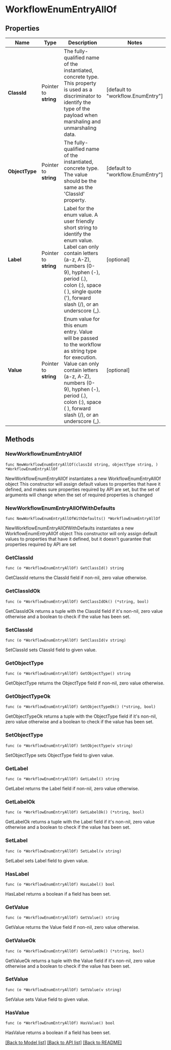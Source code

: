 # WorkflowEnumEntryAllOf

## Properties

Name | Type | Description | Notes
------------ | ------------- | ------------- | -------------
**ClassId** | Pointer to **string** | The fully-qualified name of the instantiated, concrete type. This property is used as a discriminator to identify the type of the payload when marshaling and unmarshaling data. | [default to "workflow.EnumEntry"]
**ObjectType** | Pointer to **string** | The fully-qualified name of the instantiated, concrete type. The value should be the same as the &#39;ClassId&#39; property. | [default to "workflow.EnumEntry"]
**Label** | Pointer to **string** | Label for the enum value. A user friendly short string to identify the enum value. Label can only contain letters (a-z, A-Z), numbers (0-9), hyphen (-), period (.), colon (:), space ( ), single quote (&#39;), forward slash (/), or an underscore (_). | [optional] 
**Value** | Pointer to **string** | Enum value for this enum entry. Value will be passed to the workflow as string type for execution. Value can only contain letters (a-z, A-Z), numbers (0-9), hyphen (-), period (.), colon (:), space ( ), forward slash (/), or an underscore (_). | [optional] 

## Methods

### NewWorkflowEnumEntryAllOf

`func NewWorkflowEnumEntryAllOf(classId string, objectType string, ) *WorkflowEnumEntryAllOf`

NewWorkflowEnumEntryAllOf instantiates a new WorkflowEnumEntryAllOf object
This constructor will assign default values to properties that have it defined,
and makes sure properties required by API are set, but the set of arguments
will change when the set of required properties is changed

### NewWorkflowEnumEntryAllOfWithDefaults

`func NewWorkflowEnumEntryAllOfWithDefaults() *WorkflowEnumEntryAllOf`

NewWorkflowEnumEntryAllOfWithDefaults instantiates a new WorkflowEnumEntryAllOf object
This constructor will only assign default values to properties that have it defined,
but it doesn't guarantee that properties required by API are set

### GetClassId

`func (o *WorkflowEnumEntryAllOf) GetClassId() string`

GetClassId returns the ClassId field if non-nil, zero value otherwise.

### GetClassIdOk

`func (o *WorkflowEnumEntryAllOf) GetClassIdOk() (*string, bool)`

GetClassIdOk returns a tuple with the ClassId field if it's non-nil, zero value otherwise
and a boolean to check if the value has been set.

### SetClassId

`func (o *WorkflowEnumEntryAllOf) SetClassId(v string)`

SetClassId sets ClassId field to given value.


### GetObjectType

`func (o *WorkflowEnumEntryAllOf) GetObjectType() string`

GetObjectType returns the ObjectType field if non-nil, zero value otherwise.

### GetObjectTypeOk

`func (o *WorkflowEnumEntryAllOf) GetObjectTypeOk() (*string, bool)`

GetObjectTypeOk returns a tuple with the ObjectType field if it's non-nil, zero value otherwise
and a boolean to check if the value has been set.

### SetObjectType

`func (o *WorkflowEnumEntryAllOf) SetObjectType(v string)`

SetObjectType sets ObjectType field to given value.


### GetLabel

`func (o *WorkflowEnumEntryAllOf) GetLabel() string`

GetLabel returns the Label field if non-nil, zero value otherwise.

### GetLabelOk

`func (o *WorkflowEnumEntryAllOf) GetLabelOk() (*string, bool)`

GetLabelOk returns a tuple with the Label field if it's non-nil, zero value otherwise
and a boolean to check if the value has been set.

### SetLabel

`func (o *WorkflowEnumEntryAllOf) SetLabel(v string)`

SetLabel sets Label field to given value.

### HasLabel

`func (o *WorkflowEnumEntryAllOf) HasLabel() bool`

HasLabel returns a boolean if a field has been set.

### GetValue

`func (o *WorkflowEnumEntryAllOf) GetValue() string`

GetValue returns the Value field if non-nil, zero value otherwise.

### GetValueOk

`func (o *WorkflowEnumEntryAllOf) GetValueOk() (*string, bool)`

GetValueOk returns a tuple with the Value field if it's non-nil, zero value otherwise
and a boolean to check if the value has been set.

### SetValue

`func (o *WorkflowEnumEntryAllOf) SetValue(v string)`

SetValue sets Value field to given value.

### HasValue

`func (o *WorkflowEnumEntryAllOf) HasValue() bool`

HasValue returns a boolean if a field has been set.


[[Back to Model list]](../README.md#documentation-for-models) [[Back to API list]](../README.md#documentation-for-api-endpoints) [[Back to README]](../README.md)


